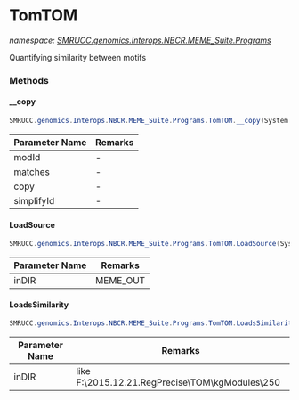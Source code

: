 ﻿# TomTOM
_namespace: [SMRUCC.genomics.Interops.NBCR.MEME_Suite.Programs](./index.md)_

Quantifying similarity between motifs



### Methods

#### __copy
```csharp
SMRUCC.genomics.Interops.NBCR.MEME_Suite.Programs.TomTOM.__copy(System.String,System.Collections.Generic.Dictionary{System.String,SMRUCC.genomics.Interops.NBCR.MEME_Suite.DocumentFormat.TomTOM.TOMText[]},Microsoft.VisualBasic.Serialization.ShadowsCopyOpr{SMRUCC.genomics.Interops.NBCR.MEME_Suite.DocumentFormat.TomTOM.TOMText,SMRUCC.genomics.Interops.NBCR.MEME_Suite.Programs.MotifMatch},System.Boolean)
```


|Parameter Name|Remarks|
|--------------|-------|
|modId|-|
|matches|-|
|copy|-|
|simplifyId|-|


#### LoadSource
```csharp
SMRUCC.genomics.Interops.NBCR.MEME_Suite.Programs.TomTOM.LoadSource(System.String)
```


|Parameter Name|Remarks|
|--------------|-------|
|inDIR|MEME_OUT|


#### LoadsSimilarity
```csharp
SMRUCC.genomics.Interops.NBCR.MEME_Suite.Programs.TomTOM.LoadsSimilarity(System.String,System.Boolean,System.Boolean)
```


|Parameter Name|Remarks|
|--------------|-------|
|inDIR|like F:\2015.12.21.RegPrecise\TOM\kgModules\250|



